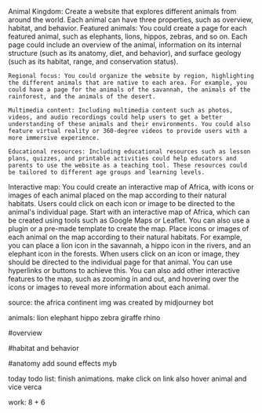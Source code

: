 Animal Kingdom: Create a website that explores different animals from around the world. Each animal can have three properties, such as overview, habitat, and behavior. Featured animals: You could create a page for each featured animal, such as elephants, lions, hippos, zebras, and so on. Each page could include an overview of the animal, information on its internal structure (such as its anatomy, diet, and behavior), and surface geology (such as its habitat, range, and conservation status).

    Regional focus: You could organize the website by region, highlighting the different animals that are native to each area. For example, you could have a page for the animals of the savannah, the animals of the rainforest, and the animals of the desert.

    Multimedia content: Including multimedia content such as photos, videos, and audio recordings could help users to get a better understanding of these animals and their environments. You could also feature virtual reality or 360-degree videos to provide users with a more immersive experience.

    Educational resources: Including educational resources such as lesson plans, quizzes, and printable activities could help educators and parents to use the website as a teaching tool. These resources could be tailored to different age groups and learning levels.

Interactive map: You could create an interactive map of Africa, with icons or images of each animal placed on the map according to their natural habitats. Users could click on each icon or image to be directed to the animal's individual page. Start with an interactive map of Africa, which can be created using tools such as Google Maps or Leaflet. You can also use a plugin or a pre-made template to create the map. Place icons or images of each animal on the map according to their natural habitats. For example, you can place a lion icon in the savannah, a hippo icon in the rivers, and an elephant icon in the forests. When users click on an icon or image, they should be directed to the individual page for that animal. You can use hyperlinks or buttons to achieve this. You can also add other interactive features to the map, such as zooming in and out, and hovering over the icons or images to reveal more information about each animal.

source: the africa continent img was created by midjourney bot

animals: lion elephant hippo zebra giraffe rhino

#overview

#habitat and behavior

#anatomy add sound effects myb

today todo list: finish animations. make click on link also hover animal and vice verca

work: 8 + 6
